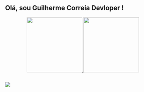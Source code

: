 ## Olá, sou Guilherme Correia Devloper ! 

<div align="center">
  <a href="https://github.com/GuilhermeBcorreia">
  <img height="180em" src="https://github-readme-stats.vercel.app/api?username=GuilhermeBcorreia&show_icons=true&theme=dark&include_all_commits=true&count_private=true"/>
  <img height="180em" src="https://github-readme-stats.vercel.app/api/top-langs/?username=GuilhermeBcorreia&layout=compact&langs_count=7&theme=dark"/>
</div>
  
##
  
<div>
  <a href="https://www.linkedin.com/in/guilherme-correia-7b158420b/" target="_blank"><img src="https://img.shields.io/badge/-LinkedIn-%230077B5?style=for-the-badge&logo=linkedin&logoColor=white" target="_blank"></a>
</div>
